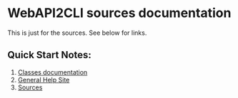 # WebAPI2CLI sources documentation

This is just for the sources. See below for links.

## Quick Start Notes:

1. [Classes documentation](https://ignatandrei.github.io/WebAPI2CLI/sitedocs/api/index.html)
1. [General Help Site](https://ignatandrei.github.io/WebAPI2CLI/)
1. [Sources](https://github.com/ignatandrei/webAPI2CLI/)
